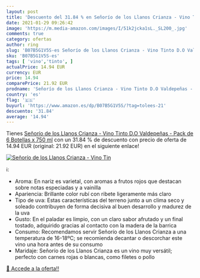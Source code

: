 ```yaml
---
layout: post
title: 'Descuento del 31.84 % en Señorío de los Llanos Crianza - Vino Tin'
date: 2021-01-29 09:26:42
image: 'https://m.media-amazon.com/images/I/51k2jcka1sL._SL200_.jpg'
comments: true
category: ofertas
author: ring
slug: 'B07B5G1V5S-es Señorío de los Llanos Crianza - Vino Tinto D.O Valdepeñas...'
sku: 'B07B5G1V5S-es'
tags: [ 'vino','tinto', ]
actualPrice: 14.94 EUR
currency: EUR
price: 14.94
comparePrice: 21.92 EUR
prodname: 'Señorío de los Llanos Crianza - Vino Tinto D.O Valdepeñas - Pack de 6 Botellas x 750 ml'
country: 'es'
flag: '🇪🇸'
buyurl: 'https://www.amazon.es/dp/B07B5G1V5S/?tag=tolees-21'
descuento: '31.84'
average: '14.94'
---
```


Tienes [Señorío de los Llanos Crianza - Vino Tinto D.O Valdepeñas - Pack de 6 Botellas x 750 ml](https://www.amazon.es/dp/B07B5G1V5S/?tag=tolees-21) con un 31.84 % de descuento con precio de oferta de 14.94 EUR (original: 21.92 EUR) en el siguiente enlace!

[![Señorío de los Llanos Crianza - Vino Tin](https://m.media-amazon.com/images/I/51k2jcka1sL._SL200_.jpg)](https://www.amazon.es/dp/B07B5G1V5S/?tag=tolees-21)

ℹ️:

- Aroma: En nariz es varietal, con aromas a frutos rojos que destacan sobre notas especiadas y a vainilla
- Apariencia: Brillante color rubí con ribete ligeramente más claro
- Tipo de uva: Estas características del terreno junto a un clima seco y soleado contribuyen de forma decisiva al buen desarrollo y madurez de la uva
- Gusto: En el paladar es limpio, con un claro sabor afrutado y un final tostado, adquirido gracias al contacto con la madera de la barrica
- Consumo: Recomendamos servir Señorío de los Llanos Crianza a una temperatura de 16-18ºC; se recomienda decantar o descorchar este vino una hora antes de su consumo
- Maridaje: Señorío de los Llanos Crianza es un vino muy versátil; perfecto con carnes rojas o blancas, como filetes o pollo

[🛒 Accede a la oferta!!](https://www.amazon.es/dp/B07B5G1V5S/?tag=tolees-21)

